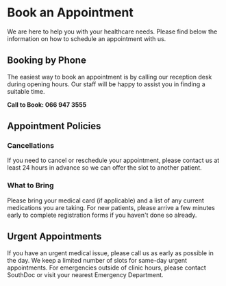 # Book an Appointment

We are here to help you with your healthcare needs. Please find below the information on how to schedule an appointment with us.

## Booking by Phone

The easiest way to book an appointment is by calling our reception desk during opening hours. Our staff will be happy to assist you in finding a suitable time.

**Call to Book: 066 947 3555**

## Appointment Policies

### Cancellations

If you need to cancel or reschedule your appointment, please contact us at least 24 hours in advance so we can offer the slot to another patient.

### What to Bring

Please bring your medical card (if applicable) and a list of any current medications you are taking. For new patients, please arrive a few minutes early to complete registration forms if you haven't done so already.

## Urgent Appointments

If you have an urgent medical issue, please call us as early as possible in the day. We keep a limited number of slots for same-day urgent appointments. For emergencies outside of clinic hours, please contact SouthDoc or visit your nearest Emergency Department.
